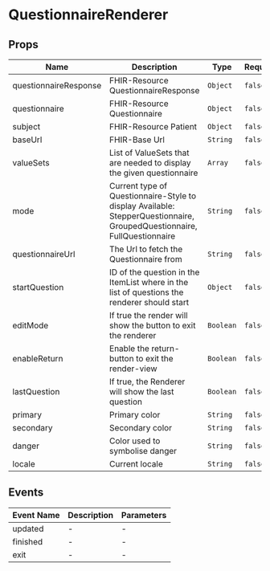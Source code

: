 # QuestionnaireRenderer

## Props

<!-- @vuese:QuestionnaireRenderer:props:start -->
|Name|Description|Type|Required|Default|
|---|---|---|---|---|
|questionnaireResponse|FHIR-Resource QuestionnaireResponse|`Object`|`false`|null|
|questionnaire|FHIR-Resource Questionnaire|`Object`|`false`|null|
|subject|FHIR-Resource Patient|`Object`|`false`|null|
|baseUrl|FHIR-Base Url|`String`|`false`|-|
|valueSets|List of ValueSets that are needed to display the given questionnaire|`Array`|`false`|null|
|mode|Current type of Questionnaire-Style to display Available: StepperQuestionnaire, GroupedQuestionnaire, FullQuestionnaire|`String`|`false`|StepperQuestionnaire|
|questionnaireUrl|The Url to fetch the Questionnaire from|`String`|`false`|null|
|startQuestion|ID of the question in the ItemList where in the list of questions the renderer should start|`Object`|`false`|null|
|editMode|If true the render will show the button to exit the renderer|`Boolean`|`false`|false|
|enableReturn|Enable the return-button to exit the render-view|`Boolean`|`false`|true|
|lastQuestion|If true, the Renderer will show the last question|`Boolean`|`false`|false|
|primary|Primary color|`String`|`false`|-|
|secondary|Secondary color|`String`|`false`|-|
|danger|Color used to symbolise danger|`String`|`false`|red|
|locale|Current locale|`String`|`false`|de|

<!-- @vuese:QuestionnaireRenderer:props:end -->


## Events

<!-- @vuese:QuestionnaireRenderer:events:start -->
|Event Name|Description|Parameters|
|---|---|---|
|updated|-|-|
|finished|-|-|
|exit|-|-|

<!-- @vuese:QuestionnaireRenderer:events:end -->


